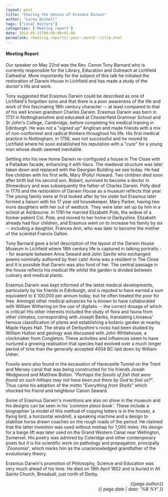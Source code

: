 ```yaml
---
layout: post
title: "Sharing the Genius of Erasmus Darwin"
author: "Lorna Bushell"
tags: ["Local History"]
categories: ['Meeting report']
date: 2014-05-31T00:00:00+01:00
permalink: /meeting_reports/:year-:month-:title.html
---
```

#### Meeting Report ####

Our speaker on May 22nd was the Rev. Canon Tony Barnard who is currently responsible for the Library, Education and Outreach at Lichfield Cathedral. More importantly for the subject of this talk he initiated the restoration of Darwin House in Lichfield and has made a study of the doctor's life and work.
<!-- more -->

Tony suggested that Erasmus Darwin could be described as one of Lichfield's forgotten sons and that there is a poor awareness of the life and work of this fascinating 18th century character -- at least compared to that of his well known grandson Charles Darwin. Erasmus Darwin was born in 1731 in Nottinghamshire and educated at Chesterfield Grammar School and St John's College, Cambridge, before completing his medical training in Edinburgh. He was not a "*signed up*" Anglican and made friends with a mix of non-conformist and radical thinkers throughout his life. His first medical practice in Nottingham, in 1756, was not successful and he moved to Lichfield where he soon established his reputation with a "*cure*" for a young man whose death seemed inevitable.

Settling into his new home Darwin re-configured a house in The Close with a Palladian facade, enhancing it with lilacs. The medieval structure was later taken down and replaced with the Georgian Building we see today. He had five children with his first wife, Mary (Polly) Howard. Two children died soon after birth but his second son, Robert, survived to become a doctor in Shrewsbury and was subsequently the father of Charles Darwin. Polly died in 1770 and the restoration of Darwin House as a museum reflects that year. The young family were at first looked after by his sister but Erasmus later formed a liaison with his 17 year old housekeeper, Mary Parker, having two more daughters with her out of wedlock. They were later set up by him in a school at Ashbourne. In 1781 he married Elizabeth Pole, the widow of a former patient Col. Pole, and moved to her home in Derbyshire. Elizabeth already had four children, and Erasmus went on to increase his family by six -- including a daughter, Frances Ann, who was later to become the mother of the scientist Francis Galton.

Tony Barnard gave a brief description of the layout of the Darwin House Museum in Lichfield where 18th century life is captured in talking portraits -- for example between Anna Seward and John Saville who exchanged poems nominally authored by their cats! Anna was a resident in The Close and it is possible that Darwin was also fond of her. The central passage in the house reflects his medical life whilst the garden is divided between culinary and medical plants.

Erasmus Darwin was kept informed of the latest medical developments, particularly by his friends in Edinburgh, and is reputed to have earned a sum equivalent to £ 100,000 per annum today; but he often treated the poor for free. Amongst other medical advances he is known to have collaborated with William Withering on the use of digitalis -- the correct dosage of which is critical! His other interests included the study of flora and fauna from other climates; corresponding with Joseph Banks, translating Linnaeus' famous classification of plants and establishing a botanic garden at nearby Maple Hayes Hall. The strata of Derbyshire's rocks had been studied by William Hutton and geology was discussed with John Whitehouse, a clockmaker from Congleton. These activities and influences seem to have nurtured a growing realisation that species had evolved over a much longer period of time than the generally accepted 4004 BC laid down by William Usher.

Fossils were also found in the excavation of Harecastle Tunnel on the Trent and Mersey canal that was being constructed for his friends Josiah Wedgwood and Matthew Bolton. "*Perhaps the fossils of fish that were found on such hilltops may not have been put there by God to fool us?*". Thus came his adoption of the motto "*Everything from Shells*" which shocked his friend and neighbour Canon Seward.

Some of Erasmus Darwin's inventions are also on show in the museum and his designs can be seen in his _'common place book'_. These include a biographier (a model of this method of copying letters is in the house), a flying bird, a horizontal windmill, a speaking machine and a design to stabilise horse drawn coaches on the rough roads of the period. He claimed that the latter invention was used without mishap for 1,000 miles. His design for a barge lift was later used on the Grand Western Canal near Wellington, Somerset. His poetry was admired by Coleridge and other contemporary poets but it is his scientific work on pathology and propagation, principally _'Zoonomia'_, which marks him as the unacknowledged grandfather of the evolutionary theory.

Erasmus Darwin's promotion of Philosophy, Science and Education was very much ahead of his time. He died on 18th April 1802 and is buried in All Saints Church, Breadsall, just north of Derby.


<p align="right"><i> {{page.author}} <br> {{ page.date | date: '%B %Y' }} </i></p>

